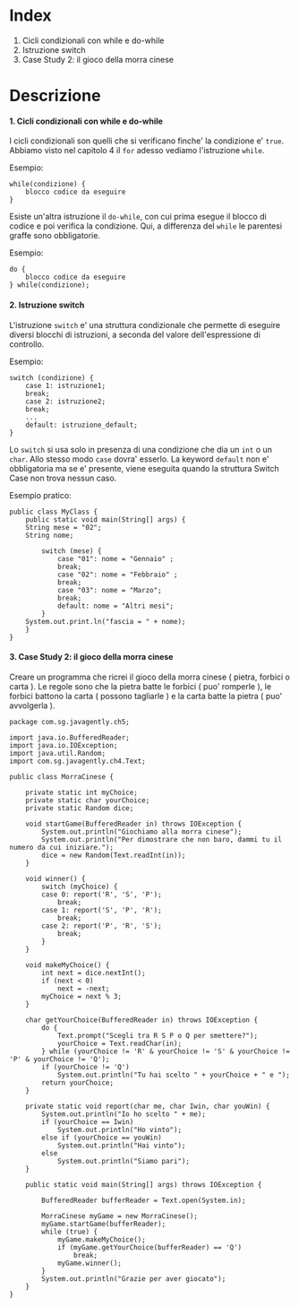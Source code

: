 # Index
1. Cicli condizionali con while e do-while
2. Istruzione switch
3. Case Study 2: il gioco della morra cinese

# Descrizione

#### 1. Cicli condizionali con while e do-while
I cicli condizionali son quelli che si verificano finche' la condizione e' `true`. Abbiamo visto nel capitolo 4 il `for` adesso vediamo l'istruzione `while`.

Esempio:

```
while(condizione) {
	blocco codice da eseguire
}
```

Esiste un'altra istruzione il `do-while`, con cui prima esegue il blocco di codice e poi verifica la condizione. Qui, a differenza del `while` le parentesi graffe sono obbligatorie.

Esempio:

```
do {
	blocco codice da eseguire
} while(condizione);
```

#### 2. Istruzione switch
L'istruzione `switch` e' una struttura condizionale che permette di eseguire diversi blocchi di istruzioni, a seconda del valore dell'espressione di controllo.

Esempio:

```
switch (condizione) { 
	case 1: istruzione1; 
	break; 
	case 2: istruzione2; 
	break; 
	... 
	default: istruzione_default; 
}
```
Lo `switch` si usa solo in presenza di una condizione che dia un `int` o un `char`. Allo stesso modo `case` dovra' esserlo.
La keyword `default` non e' obbligatoria ma se e' presente, viene eseguita quando la struttura Switch Case non trova nessun caso.

Esempio pratico:

```
public class MyClass {
	public static void main(String[] args) {
	String mese = "02";
	String nome;

		switch (mese) {
			case "01": nome = "Gennaio" ;
		   	break;
			case "02": nome = "Febbraio" ;
		   	break;
			case "03": nome = "Marzo";
		   	break;
			default: nome = "Altri mesi";
		}
	System.out.print.ln("fascia = " + nome);
	}
}
```
#### 3. Case Study 2: il gioco della morra cinese
Creare un programma che ricrei il gioco della morra cinese ( pietra, forbici o carta ). Le regole sono che la pietra batte le forbici ( puo' romperle ), le forbici battono la carta ( possono tagliarle ) e la carta batte la pietra ( puo' avvolgerla ).

```
package com.sg.javagently.ch5;

import java.io.BufferedReader;
import java.io.IOException;
import java.util.Random;
import com.sg.javagently.ch4.Text;

public class MorraCinese {

	private static int myChoice;
	private static char yourChoice;
	private static Random dice;

	void startGame(BufferedReader in) throws IOException {
		System.out.println("Giochiamo alla morra cinese");
		System.out.println("Per dimostrare che non baro, dammi tu il numero da cui iniziare.");
		dice = new Random(Text.readInt(in));
	}

	void winner() {
		switch (myChoice) {
		case 0:	report('R', 'S', 'P');
			break;
		case 1:	report('S', 'P', 'R');
			break;
		case 2:	report('P', 'R', 'S');
			break;
		}
	}

	void makeMyChoice() {
		int next = dice.nextInt();
		if (next < 0)
			next = -next;
		myChoice = next % 3;
	}

	char getYourChoice(BufferedReader in) throws IOException {
		do {
			Text.prompt("Scegli tra R S P o Q per smettere?");
			yourChoice = Text.readChar(in);
		} while (yourChoice != 'R' & yourChoice != 'S' & yourChoice != 'P' & yourChoice != 'Q');
		if (yourChoice != 'Q')
			System.out.println("Tu hai scelto " + yourChoice + " e ");
		return yourChoice;
	}

	private static void report(char me, char Iwin, char youWin) {
		System.out.println("Io ho scelto " + me);
		if (yourChoice == Iwin)
			System.out.println("Ho vinto");
		else if (yourChoice == youWin)
			System.out.println("Hai vinto");
		else
			System.out.println("Siamo pari");
	}

	public static void main(String[] args) throws IOException {

		BufferedReader bufferReader = Text.open(System.in);

		MorraCinese myGame = new MorraCinese();
		myGame.startGame(bufferReader);
		while (true) {
			myGame.makeMyChoice();
			if (myGame.getYourChoice(bufferReader) == 'Q')
				break;
			myGame.winner();
		}
		System.out.println("Grazie per aver giocato");
	}
}
```